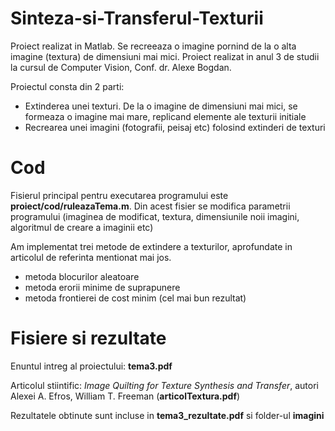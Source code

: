 # Sinteza-si-Transferul-Texturii
Proiect realizat in Matlab. Se recreeaza o imagine pornind de la o alta imagine (textura) de dimensiuni mai mici. Proiect realizat in anul 3 de studii la cursul de Computer Vision, Conf. dr. Alexe Bogdan.

Proiectul consta din 2 parti:
- Extinderea unei texturi. De la o imagine de dimensiuni mai mici, se formeaza o imagine mai mare, replicand elemente ale texturii initiale
- Recrearea unei imagini (fotografii, peisaj etc) folosind extinderi de texturi

# Cod

Fisierul principal pentru executarea programului este __proiect/cod/ruleazaTema.m__. Din acest fisier se modifica parametrii programului (imaginea de modificat, textura, dimensiunile noii imagini, algoritmul de creare a imaginii etc)

Am implementat trei metode de extindere a texturilor, aprofundate in articolul de referinta mentionat mai jos.
- metoda blocurilor aleatoare
- metoda erorii minime de suprapunere
- metoda frontierei de cost minim (cel mai bun rezultat)

# Fisiere si rezultate

Enuntul intreg al proiectului: __tema3.pdf__

Articolul stiintific: _Image Quilting for Texture Synthesis and Transfer_, autori Alexei A. Efros, William T. Freeman (__articolTextura.pdf__)

Rezultatele obtinute sunt incluse in __tema3_rezultate.pdf__ si folder-ul __imagini__
